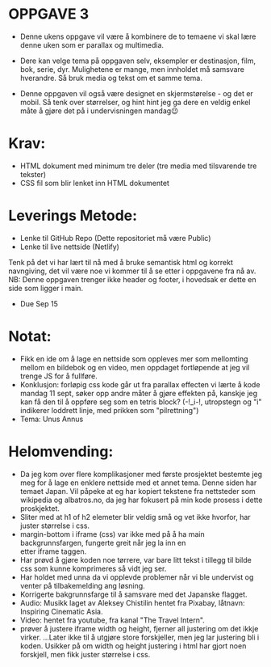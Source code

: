 # OPPGAVE 3
- Denne ukens oppgave vil være å kombinere de to temaene vi skal lære denne uken som er parallax og multimedia.

- Dere kan velge tema på oppgaven selv, eksempler er destinasjon, film, bok, serie, dyr. Mulighetene er mange, men innholdet må samsvare    hverandre. Så bruk media og tekst om et samme tema.

 - Denne oppgaven vil også være designet en skjermstørelse - og det er mobil. Så tenk over størrelser, og hint hint jeg ga dere en veldig enkel måte å gjøre det på i undervisningen mandag😉

# Krav:
 - HTML dokument med minimum tre deler (tre media med tilsvarende tre tekster)
 - CSS fil som blir lenket inn HTML dokumentet

# Leverings Metode:
 - Lenke til GitHub Repo (Dette repositoriet må være Public)
 - Lenke til live nettside (Netlify)

Tenk på det vi har lært til nå med å bruke semantisk html og korrekt navngiving, det vil være noe vi kommer til å se etter i oppgavene fra nå av.
NB: Denne oppgaven trenger ikke header og footer, i hovedsak er dette en side som ligger i main.

 - Due Sep 15



 # Notat:
  - Fikk en ide om å lage en nettside som oppleves mer som mellomting mellom en bildebok og en video, men oppdaget fortløpende at jeg vil trenge JS for å fullføre.
  - Konklusjon: forløpig css kode går ut fra parallax effecten vi lærte å kode mandag 11 sept, søker opp andre måter å gjøre effekten på, kanskje jeg kan få den til å oppføre seg som en tetris block? (-!_i-!, utropstegn og "i" indikerer loddrett linje, med prikken som "pilrettning")
  - Tema: Unus Annus

  # Helomvending: 
  - Da jeg kom over flere komplikasjoner med første prosjektet bestemte jeg meg for å lage en enklere nettside med et annet tema. Denne siden har temaet Japan. Vil påpeke at eg har kopiert tekstene fra nettsteder som wikipedia og albatros.no, da jeg har fokusert på min kode prosess i dette proskjektet. 
  - Sliter med at h1 of h2 elemeter blir veldig små og vet ikke hvorfor, har juster størrelse i css.
  - margin-bottom i iframe (css) var ikke med på å ha main backgrunnsfargen, fungerte greit når jeg la inn en <br> etter iframe taggen. 
  - Har prøvd å gjøre koden noe tørrere, var bare litt tekst i tillegg til bilde css som kunne komprimeres så vidt jeg ser.
  - Har holdet med unna <picture> da vi opplevde problemer når vi ble undervist og venter på tilbakemelding ang løsning.
  - Korrigerte bakgrunnsfarge til å samsvare med det Japanske flagget.
  - Audio: Musikk laget av Aleksey Chistilin  hentet fra Pixabay, låtnavn: Inspiring Cinematic Asia.
  - Video: hentet fra youtube, fra kanal "The Travel Intern".
  - prøver å justere iframe width og height, fjerner all justering om det ikkje virker. ...Later ikke til å utgjøre store forskjeller, men jeg lar justering bli i koden. Usikker på om width og height justering i html har gjort noen forskjell, men fikk juster størrelse i css.